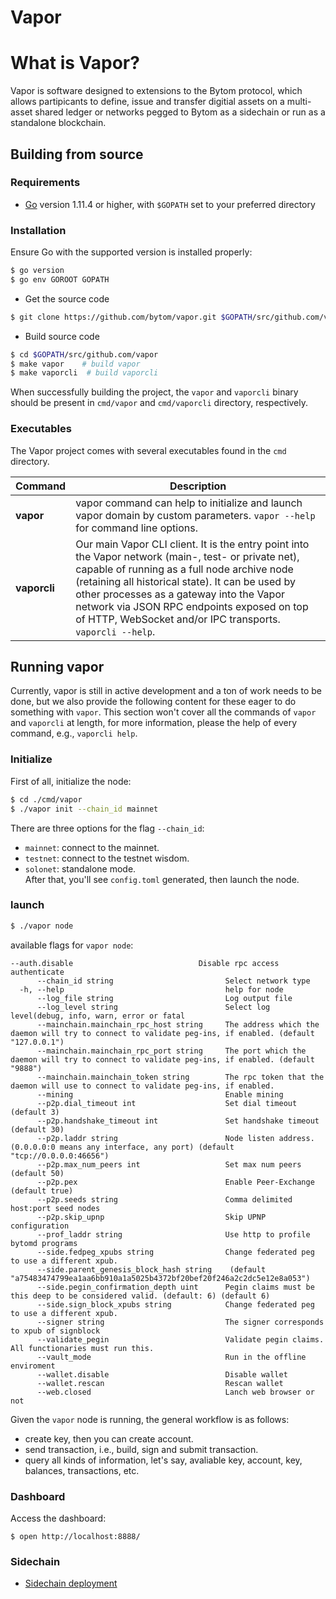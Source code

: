 # Vapor

<a name="b8b6e6e2"></a>
# What is Vapor?

Vapor is software designed to extensions to the Bytom protocol, which allows partipicants to define, issue and transfer digitial assets on a multi-asset shared ledger or networks pegged to Bytom as a sidechain or run as a standalone blockchain.

<a name="b3abf203"></a>
## Building from source

<a name="Requirements"></a>
### Requirements

* [Go](https://golang.org/doc/install) version 1.11.4 or higher, with `$GOPATH` set to your preferred directory

<a name="Installation"></a>
### Installation

Ensure Go with the supported version is installed properly:

```bash
$ go version
$ go env GOROOT GOPATH
```

* Get the source code

```bash
$ git clone https://github.com/bytom/vapor.git $GOPATH/src/github.com/vapor
```

* Build source code

```bash
$ cd $GOPATH/src/github.com/vapor
$ make vapor    # build vapor
$ make vaporcli  # build vaporcli
```

When successfully building the project, the `vapor` and `vaporcli` binary should be present in `cmd/vapor` and `cmd/vaporcli` directory, respectively.

<a name="Executables"></a>
### Executables

The Vapor project comes with several executables found in the `cmd` directory.

| Command | Description |
| --- | --- |
| **vapor** | vapor command can help to initialize and launch vapor domain by custom parameters. `vapor --help` for command line options. |
| **vaporcli** | Our main Vapor CLI client. It is the entry point into the Vapor network (main-, test- or private net), capable of running as a full node archive node (retaining all historical state). It can be used by other processes as a gateway into the Vapor network via JSON RPC endpoints exposed on top of HTTP, WebSocket and/or IPC transports. `vaporcli --help`. |


<a name="1c2b8c9e"></a>
## Running vapor

Currently, vapor is still in active development and a ton of work needs to be done, but we also provide the following content for these eager to do something with `vapor`. This section won't cover all the commands of `vapor` and `vaporcli` at length, for more information, please the help of every command, e.g., `vaporcli help`.

<a name="Initialize"></a>
### Initialize

First of all, initialize the node:

```bash
$ cd ./cmd/vapor
$ ./vapor init --chain_id mainnet
```

There are three options for the flag `--chain_id`:

* `mainnet`: connect to the mainnet.
* `testnet`: connect to the testnet wisdom.
* `solonet`: standalone mode.<br />
After that, you'll see `config.toml` generated, then launch the node.

<a name="launch"></a>
### launch

```bash
$ ./vapor node
```

available flags for `vapor node`:

```
--auth.disable                            Disable rpc access authenticate
      --chain_id string                         Select network type
  -h, --help                                    help for node
      --log_file string                         Log output file
      --log_level string                        Select log level(debug, info, warn, error or fatal
      --mainchain.mainchain_rpc_host string     The address which the daemon will try to connect to validate peg-ins, if enabled. (default "127.0.0.1")
      --mainchain.mainchain_rpc_port string     The port which the daemon will try to connect to validate peg-ins, if enabled. (default "9888")
      --mainchain.mainchain_token string        The rpc token that the daemon will use to connect to validate peg-ins, if enabled.
      --mining                                  Enable mining
      --p2p.dial_timeout int                    Set dial timeout (default 3)
      --p2p.handshake_timeout int               Set handshake timeout (default 30)
      --p2p.laddr string                        Node listen address. (0.0.0.0:0 means any interface, any port) (default "tcp://0.0.0.0:46656")
      --p2p.max_num_peers int                   Set max num peers (default 50)
      --p2p.pex                                 Enable Peer-Exchange  (default true)
      --p2p.seeds string                        Comma delimited host:port seed nodes
      --p2p.skip_upnp                           Skip UPNP configuration
      --prof_laddr string                       Use http to profile bytomd programs
      --side.fedpeg_xpubs string                Change federated peg to use a different xpub.
      --side.parent_genesis_block_hash string    (default "a75483474799ea1aa6bb910a1a5025b4372bf20bef20f246a2c2dc5e12e8a053")
      --side.pegin_confirmation_depth uint      Pegin claims must be this deep to be considered valid. (default: 6) (default 6)
      --side.sign_block_xpubs string            Change federated peg to use a different xpub.
      --signer string                           The signer corresponds to xpub of signblock
      --validate_pegin                          Validate pegin claims. All functionaries must run this.
      --vault_mode                              Run in the offline enviroment
      --wallet.disable                          Disable wallet
      --wallet.rescan                           Rescan wallet
      --web.closed                              Lanch web browser or not
```

Given the `vapor` node is running, the general workflow is as follows:

* create key, then you can create account.
* send transaction, i.e., build, sign and submit transaction.
* query all kinds of information, let's say, avaliable key, account, key, balances, transactions, etc.

<a name="Dashboard"></a>
### Dashboard

Access the dashboard:

```
$ open http://localhost:8888/
```

<a name="Sidechain"></a>
### Sidechain

* [Sidechain deployment](docs/vapor-docs/0.1/core/vapor-deployment.md)
